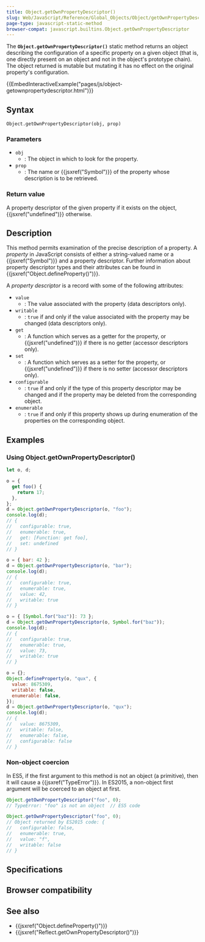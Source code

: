 ```yaml
---
title: Object.getOwnPropertyDescriptor()
slug: Web/JavaScript/Reference/Global_Objects/Object/getOwnPropertyDescriptor
page-type: javascript-static-method
browser-compat: javascript.builtins.Object.getOwnPropertyDescriptor
---
```




The **`Object.getOwnPropertyDescriptor()`** static method returns an
object describing the configuration of a specific property on a given object (that is,
one directly present on an object and not in the object's prototype chain). The object
returned is mutable but mutating it has no effect on the original property's
configuration.

{{EmbedInteractiveExample("pages/js/object-getownpropertydescriptor.html")}}

## Syntax

```js-nolint
Object.getOwnPropertyDescriptor(obj, prop)
```

### Parameters

- `obj`
  - : The object in which to look for the property.
- `prop`
  - : The name or {{jsxref("Symbol")}} of the property whose description is to be
    retrieved.

### Return value

A property descriptor of the given property if it exists on the object,
{{jsxref("undefined")}} otherwise.

## Description

This method permits examination of the precise description of a property. A
_property_ in JavaScript consists of either a string-valued name or a
{{jsxref("Symbol")}} and a property descriptor. Further information about property
descriptor types and their attributes can be found in
{{jsxref("Object.defineProperty()")}}.

A _property descriptor_ is a record with some of the following attributes:

- `value`
  - : The value associated with the property (data descriptors only).
- `writable`
  - : `true` if and only if the value associated with the property may be
    changed (data descriptors only).
- `get`
  - : A function which serves as a getter for the property, or {{jsxref("undefined")}} if
    there is no getter (accessor descriptors only).
- `set`
  - : A function which serves as a setter for the property, or {{jsxref("undefined")}} if
    there is no setter (accessor descriptors only).
- `configurable`
  - : `true` if and only if the type of this property descriptor may be changed
    and if the property may be deleted from the corresponding object.
- `enumerable`
  - : `true` if and only if this property shows up during enumeration of the
    properties on the corresponding object.

## Examples

### Using Object.getOwnPropertyDescriptor()

```js
let o, d;

o = {
  get foo() {
    return 17;
  },
};
d = Object.getOwnPropertyDescriptor(o, "foo");
console.log(d);
// {
//   configurable: true,
//   enumerable: true,
//   get: [Function: get foo],
//   set: undefined
// }

o = { bar: 42 };
d = Object.getOwnPropertyDescriptor(o, "bar");
console.log(d);
// {
//   configurable: true,
//   enumerable: true,
//   value: 42,
//   writable: true
// }

o = { [Symbol.for("baz")]: 73 };
d = Object.getOwnPropertyDescriptor(o, Symbol.for("baz"));
console.log(d);
// {
//   configurable: true,
//   enumerable: true,
//   value: 73,
//   writable: true
// }

o = {};
Object.defineProperty(o, "qux", {
  value: 8675309,
  writable: false,
  enumerable: false,
});
d = Object.getOwnPropertyDescriptor(o, "qux");
console.log(d);
// {
//   value: 8675309,
//   writable: false,
//   enumerable: false,
//   configurable: false
// }
```

### Non-object coercion

In ES5, if the first argument to this method is not an object (a primitive), then it
will cause a {{jsxref("TypeError")}}. In ES2015, a non-object first argument will be
coerced to an object at first.

```js
Object.getOwnPropertyDescriptor("foo", 0);
// TypeError: "foo" is not an object  // ES5 code

Object.getOwnPropertyDescriptor("foo", 0);
// Object returned by ES2015 code: {
//   configurable: false,
//   enumerable: true,
//   value: "f",
//   writable: false
// }
```

## Specifications



## Browser compatibility



## See also

- {{jsxref("Object.defineProperty()")}}
- {{jsxref("Reflect.getOwnPropertyDescriptor()")}}
